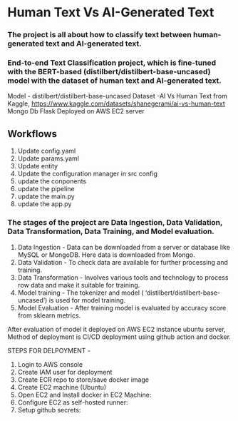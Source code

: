 # Human Text Vs AI-Generated Text


### The project is all about how to classify text between human-generated text and AI-generated text.

### End-to-end Text Classification project, which is fine-tuned with the BERT-based (distilbert/distilbert-base-uncased) model with the dataset of human text and AI-generated text.



Model - distilbert/distilbert-base-uncased
Dataset -AI Vs Human Text from Kaggle, https://www.kaggle.com/datasets/shanegerami/ai-vs-human-text
Mongo Db
Flask
Deployed on AWS EC2 server

## Workflows

1. Update config.yaml
2. Update params.yaml
3. Update entity
4. Update the configuration manager in src config
5. update the conponents
6. update the pipeline
7. update the main.py
8. update the app.py

### The stages of the project are Data Ingestion, Data Validation, Data Transformation, Data Training, and Model evaluation.

1. Data Ingestion - Data can be downloaded from a server or database like MySQL or MongoDB. Here data is downloaded from Mongo.
2. Data Validation - To check data are available for further processing and training.
3. Data Transformation - Involves various tools and technology to process row data and make it suitable for training.
4. Model training - The tokenizer and model ( ‘distilbert/distilbert-base-uncased’) is used for model training.
5. Model Evaluation - After training model is evaluated by accuracy score from sklearn metrics.


After evaluation of model it deployed on AWS EC2 instance ubuntu server, Method of deployment is CI/CD deployment using github action and docker.

STEPS FOR DELPOYMENT -

1. Login to AWS console
2. Create IAM user for deployment
3. Create ECR repo to store/save docker image
4. Create EC2 machine (Ubuntu)
5. Open EC2 and Install docker in EC2 Machine:
6. Configure EC2 as self-hosted runner:
7. Setup github secrets:




